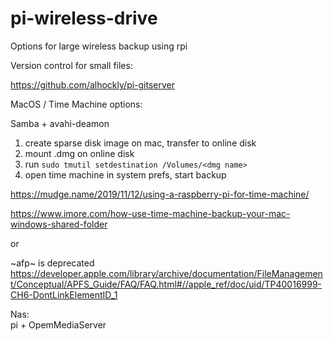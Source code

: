 # pi-wireless-drive
Options for large wireless backup using rpi


Version control for small files:

https://github.com/alhockly/pi-gitserver


MacOS / Time Machine options:

Samba + avahi-deamon 

1. create sparse disk image on mac, transfer to online disk
2. mount .dmg on online disk
3. run `sudo tmutil setdestination /Volumes/<dmg name>`
4. open time machine in system prefs, start backup

https://mudge.name/2019/11/12/using-a-raspberry-pi-for-time-machine/

https://www.imore.com/how-use-time-machine-backup-your-mac-windows-shared-folder

or

~afp~ is deprecated
https://developer.apple.com/library/archive/documentation/FileManagement/Conceptual/APFS_Guide/FAQ/FAQ.html#//apple_ref/doc/uid/TP40016999-CH6-DontLinkElementID_1



Nas:  
pi + OpemMediaServer
